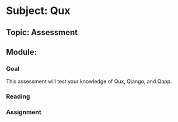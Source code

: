 # Subject: Qux
## Topic: Assessment
## Module:

### Goal
This assessment will test your knowledge of Qux, Qjango, and Qapp.
### Reading
### Assignment

